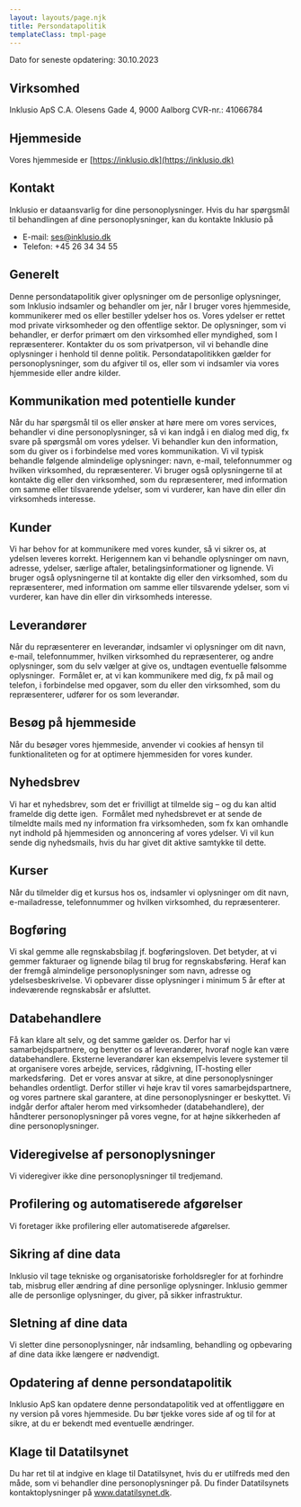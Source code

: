 ```yaml
---
layout: layouts/page.njk
title: Persondatapolitik
templateClass: tmpl-page
---
```

Dato for seneste opdatering: 30.10.2023

## Virksomhed
Inklusio ApS
C.A. Olesens Gade 4, 9000 Aalborg
CVR-nr.: 41066784 

## Hjemmeside
Vores hjemmeside er [https://inklusio.dk](https://inklusio.dk)

## Kontakt
Inklusio er dataansvarlig for dine personoplysninger.
Hvis du har spørgsmål til behandlingen af dine personoplysninger, kan du kontakte Inklusio på
- E-mail: ses@inklusio.dk 
- Telefon: +45 26 34 34 55

## Generelt
Denne persondatapolitik giver oplysninger om de personlige oplysninger, som Inklusio indsamler og behandler om jer, når I bruger vores hjemmeside, kommunikerer med os eller bestiller ydelser hos os.
Vores ydelser er rettet mod private virksomheder og den offentlige sektor. De oplysninger, som vi behandler, er derfor primært om den virksomhed eller myndighed, som I repræsenterer.
Kontakter du os som privatperson, vil vi behandle dine oplysninger i henhold til denne politik.
Persondatapolitikken gælder for personoplysninger, som du afgiver til os, eller som vi indsamler via vores hjemmeside eller andre kilder.

## Kommunikation med potentielle kunder 
Når du har spørgsmål til os eller ønsker at høre mere om vores services, behandler vi dine personoplysninger, så vi kan indgå i en dialog med dig, fx svare på spørgsmål om vores ydelser. Vi behandler kun den information, som du giver os i forbindelse med vores kommunikation.
Vi vil typisk behandle følgende almindelige oplysninger: navn, e-mail, telefonnummer og hvilken virksomhed, du repræsenterer.
Vi bruger også oplysningerne til at kontakte dig eller den virksomhed, som du repræsenterer, med information om samme eller tilsvarende ydelser, som vi vurderer, kan have din eller din virksomheds interesse.

## Kunder 
Vi har behov for at kommunikere med vores kunder, så vi sikrer os, at ydelsen leveres korrekt. Herigennem kan vi behandle oplysninger om navn, adresse, ydelser, særlige aftaler, betalingsinformationer og lignende.
Vi bruger også oplysningerne til at kontakte dig eller den virksomhed, som du repræsenterer, med information om samme eller tilsvarende ydelser, som vi vurderer, kan have din eller din virksomheds interesse.

## Leverandører
Når du repræsenterer en leverandør, indsamler vi oplysninger om dit navn, e-mail, telefonnummer, hvilken virksomhed du repræsenterer, og andre oplysninger, som du selv vælger at give os, undtagen eventuelle følsomme oplysninger. 
Formålet er, at vi kan kommunikere med dig, fx på mail og telefon, i forbindelse med opgaver, som du eller den virksomhed, som du repræsenterer, udfører for os som leverandør.

## Besøg på hjemmeside
Når du besøger vores hjemmeside, anvender vi cookies af hensyn til funktionaliteten og for at optimere hjemmesiden for vores kunder. 

## Nyhedsbrev 
Vi har et nyhedsbrev, som det er frivilligt at tilmelde sig – og du kan altid framelde dig dette igen. 
Formålet med nyhedsbrevet er at sende de tilmeldte mails med ny information fra virksomheden, som fx kan omhandle nyt indhold på hjemmesiden og annoncering af vores ydelser.
Vi vil kun sende dig nyhedsmails, hvis du har givet dit aktive samtykke til dette. 

## Kurser 
Når du tilmelder dig et kursus hos os, indsamler vi oplysninger om dit navn, e-mailadresse, telefonnummer og hvilken virksomhed, du repræsenterer. 

## Bogføring
Vi skal gemme alle regnskabsbilag jf. bogføringsloven. Det betyder, at vi gemmer fakturaer og lignende bilag til brug for regnskabsføring. Heraf kan der fremgå almindelige personoplysninger som navn, adresse og ydelsesbeskrivelse.
Vi opbevarer disse oplysninger i minimum 5 år efter at indeværende regnskabsår er afsluttet. 

## Databehandlere 
Få kan klare alt selv, og det samme gælder os. Derfor har vi samarbejdspartnere, og benytter os af leverandører, hvoraf nogle kan være databehandlere.
Eksterne leverandører kan eksempelvis levere systemer til at organisere vores arbejde, services, rådgivning, IT-hosting eller markedsføring. 
Det er vores ansvar at sikre, at dine personoplysninger behandles ordentligt. Derfor stiller vi høje krav til vores samarbejdspartnere, og vores partnere skal garantere, at dine personoplysninger er beskyttet.
Vi indgår derfor aftaler herom med virksomheder (databehandlere), der håndterer personoplysninger på vores vegne, for at højne sikkerheden af dine personoplysninger.

## Videregivelse af personoplysninger 
Vi videregiver ikke dine personoplysninger til tredjemand. 
## Profilering og automatiserede afgørelser
Vi foretager ikke profilering eller automatiserede afgørelser. 

## Sikring af dine data 
Inklusio vil tage tekniske og organisatoriske forholdsregler for at forhindre tab, misbrug eller ændring af dine personlige oplysninger. Inklusio gemmer alle de personlige oplysninger, du giver, på sikker infrastruktur. 

## Sletning af dine data
Vi sletter dine personoplysninger, når indsamling, behandling og opbevaring af dine data ikke længere er nødvendigt. 

## Opdatering af denne persondatapolitik
Inklusio ApS kan opdatere denne persondatapolitik ved at offentliggøre en ny version på vores hjemmeside. Du bør tjekke vores side af og til for at sikre, at du er bekendt med eventuelle ændringer.

## Klage til Datatilsynet
Du har ret til at indgive en klage til Datatilsynet, hvis du er utilfreds med den måde, som vi behandler dine personoplysninger på. Du finder Datatilsynets kontaktoplysninger på www.datatilsynet.dk.

<br><br>